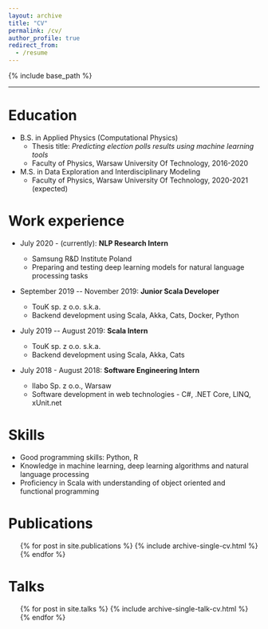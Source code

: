 ```yaml
---
layout: archive
title: "CV"
permalink: /cv/
author_profile: true
redirect_from:
  - /resume
---
```


{% include base_path %}

***

Education
======

* B.S. in Applied Physics (Computational Physics)
  * Thesis title: _Predicting election polls results using machine learning tools_
  * Faculty of Physics, Warsaw University Of Technology, 2016-2020
* M.S. in Data Exploration and Interdisciplinary Modeling
  * Faculty of Physics, Warsaw University Of Technology, 2020-2021 (expected)

Work experience
======

* July 2020 - (currently): **NLP Research Intern**
  * Samsung R&D Institute Poland
  * Preparing and testing deep learning models for natural language processing tasks

* September 2019 -- November 2019: **Junior Scala Developer**
  * TouK sp. z o.o. s.k.a.
  * Backend development using Scala, Akka, Cats, Docker, Python
  
* July 2019 -- August 2019: **Scala Intern**
  * TouK sp. z o.o. s.k.a.
  * Backend development using Scala, Akka, Cats

* July 2018 - August 2018: **Software Engineering Intern**
  * Ilabo Sp. z o.o., Warsaw
  * Software development in web technologies - C#, .NET Core, LINQ, xUnit.net
  
Skills
======

* Good programming skills: Python, R
* Knowledge in machine learning, deep learning algorithms and natural language processing
* Proficiency in Scala with understanding of object oriented and functional programming

Publications
======
  <ul>{% for post in site.publications %}
    {% include archive-single-cv.html %}
  {% endfor %}</ul>
  
Talks
======
  <ul>{% for post in site.talks %}
    {% include archive-single-talk-cv.html %}
  {% endfor %}</ul>
  
<!-- Teaching
======
  <ul>{% for post in site.teaching %}
    {% include archive-single-cv.html %}
  {% endfor %}</ul> -->
  
<!-- Service and leadership
======
* Currently signed in to 43 different slack teams -->
